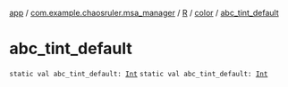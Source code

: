 [app](../../../index.md) / [com.example.chaosruler.msa_manager](../../index.md) / [R](../index.md) / [color](index.md) / [abc_tint_default](.)

# abc_tint_default

`static val abc_tint_default: `[`Int`](https://kotlinlang.org/api/latest/jvm/stdlib/kotlin/-int/index.html)
`static val abc_tint_default: `[`Int`](https://kotlinlang.org/api/latest/jvm/stdlib/kotlin/-int/index.html)